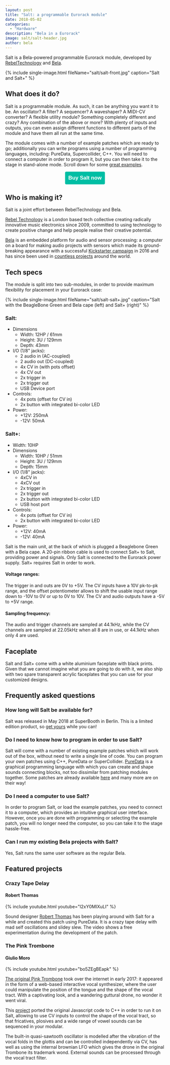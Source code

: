 ```yaml
---
layout: post
title: "Salt: a programmable Eurorack module"
date: 2018-05-02
categories:
  - "Hardware"
description: "Bela in a Eurorack"
image: salt/salt-header.jpg
author: bela
---
```


Salt is a Bela-powered programmable Eurorack module, developed by [RebelTechnology](https://rebeltech.org) and [Bela](https://bela.io).

{% include single-image.html fileName="salt/salt-front.jpg" caption="Salt and Salt+" %}

## What does it do?

Salt is a programmable module. As such, it can be anything you want it to be. An oscillator? A filter? A sequencer? A waveshaper? A MIDI-CV converter? A flexible utility module? Something completely different and crazy? Any combination of the above or more?
With plenty of inputs and outputs, you can even assign different functions to different parts of the module and have them all run at the same time.

The module comes with a number of example patches which are ready to go; additionally you can write programs using a number of programming languages, including: PureData, Supercollider, C++.
You will need to connect a computer in order to program it, but you can then take it to the stage in stand-alone mode. Scroll down for some [great examples](#featured-projects).

<div style="text-align: center; margin-bottom: 10px;"><a href="https://shop.bela.io/salt" name="Buy Salt now"><button name="button" style="font-size: larger; font-weight: bold; cursor: pointer; color: #ffffff; padding: 10px; background-color: #00bea4; border-radius: 4px; border: 4px #00bea4;">Buy Salt now</button></a></div>

## Who is making it?

Salt is a joint effort between RebelTechnology and Bela.

[Rebel Technology](https://www.rebeltech.org) is a London based tech collective creating radically innovative music electronics since 2009, committed to using technology to create positive change and help people realise their creative potential.

[Bela](https://bela.io) is an embedded platform for audio and sensor processing: a computer on a board for making audio projects with sensors which made its ground-breaking appearance with a successful [Kickstarter campaign](https://www.kickstarter.com/projects/423153472/bela-an-embedded-platform-for-low-latency-interact) in 2016 and has since been used in [countless projects](https://blog.bela.io) around the world.

## Tech specs

The module is split into two sub-modules, in order to provide maximum flexibility for placement in your Eurorack case:

{% include single-image.html fileName="salt/salt-salt+.jpg" caption="Salt with the BeagleBone Green and Bela cape (left) and Salt+ (right)" %}

### Salt:

* Dimensions 
	* Width: 12HP / 61mm
	* Height: 3U / 129mm
	* Depth: 43mm
* I/O (1/8" jacks):
	* 2 audio in (AC-coupled)
	* 2 audio out (DC-coupled)
	* 4x CV in (with pots offset)
	* 4x CV out
	* 2x trigger in
	* 2x trigger out
	* USB Device port
* Controls:
	* 4x pots (offset for CV in)
	* 2x button with integrated bi-color LED
* Power:
	* +12V: 250mA
	* -12V: 50mA

### Salt+:

* Width: 10HP
* Dimensions 
	* Width: 10HP / 51mm
	* Height: 3U / 129mm
	* Depth: 15mm
* I/O (1/8" jacks):
	* 4xCV in
	* 4xCV out
	* 2x trigger in
	* 2x trigger out
	* 2x button with integrated bi-color LED
	* USB host port
* Controls:
	* 4x pots (offset for CV in)
	* 2x button with integrated bi-color LED
* Power:
	* +12V: 40mA
	* -12V: 40mA

Salt is the main unit, at the back of which is plugged a Beaglebone Green with a Bela cape. A 20-pin ribbon cable is used to connect Salt+ to Salt, providing power and signals. Only Salt is connected to the Eurorack power supply. Salt+ requires Salt in order to work.

#### Voltage ranges:

The trigger in and outs are 0V to +5V.
The CV inputs have a 10V pk-to-pk range, and the offset potentiometer allows to shift the usable input range down to -10V to 0V or up to 0V to 10V.
The CV and audio outputs have a -5V to +5V range.

#### Sampling frequency:

The audio and trigger channels are sampled at 44.1kHz, while the CV channels are sampled at 22.05kHz when all 8 are in use, or 44.1kHz when only 4 are used.

## Faceplate

Salt and Salt+ come with a white aluminium faceplate with black prints. Given that we cannot imagine what you are going to do with it, we also ship with two spare transparent acrylic faceplates that you can use for your customized designs.

## Frequently asked questions

### How long will Salt be available for?

Salt was released in May 2018 at SuperBooth in Berlin. This is a limited edition product, so [get yours](https://shop.bela.io/salt) while you can!

### Do I need to know how to program in order to use Salt?

Salt will come with a number of existing example patches which will work out of the box, without need to write a single line of code. You can program your own patches using C++, PureData or SuperCollider. [PureData](http://puredata.info) is a graphical programming language with which you can create and shape sounds connecting blocks, not too dissimilar from patching modules together. Some patches are already available [here](https://github.com/BelaPlatform/Bela/tree/dev-modular/examples/13-Salt) and many more are on their way!

### Do I need a computer to use Salt?

In order to program Salt, or load the example patches, you need to connect it to a computer, which provides an intuitive graphical user interface. However, once you are done with programming or selecting the example patch, you will no longer need the computer, so you can take it to the stage hassle-free.

### Can I run my existing Bela projects with Salt?

Yes, Salt runs the same user software as the regular Bela.

<a name="featured-projects"></a>

## Featured projects

### Crazy Tape Delay

#### Robert Thomas

{% include youtube.html youtube="l2xY0MIXuLI" %}

Sound designer [Robert Thomas](https://twitter.com/robertthomassnd) has been playing around with Salt for a while and created this patch using PureData. It is a crazy tape delay with mad self oscillations and slidey slew. The video shows a free experimentation during the development of the patch.

### The Pink Trombone

#### Giulio Moro

{% include youtube.html youtube="bo5ZEgBEapk" %}

[The original Pink Trombone](http://dood.al/pinktrombone/) took over the internet in early 2017: it appeared in the form of a web-based interactive vocal synthesizer, where the user could manipulate the position of the tongue and the shape of the vocal tract. With a captivating look, and a wandering guttural drone, no wonder it went viral.

This [project](https://github.com/giuliomoro/pink-trombone) ported the original Javascript code to C++ in order to run it on Salt, allowing to use CV inputs to control the shape of the vocal tract, so that fricatives, plosives and a wide range of vowel sounds can be sequenced in your modular.

The built-in quasi-sawtooth oscillator is modelled after the vibration of the vocal folds in the glottis and can be controlled independently via CV, has well as using the internal brownian LFO which gives the drone in the original Trombone its trademark wond. External sounds can be processed through the vocal tract filter.

